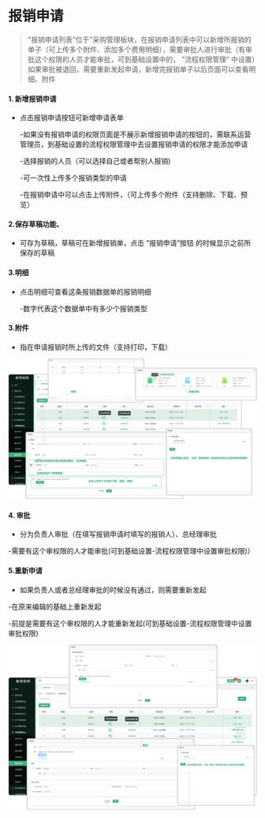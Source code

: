 # 报销申请

> "报销申请列表”位于"采购管理板块，在报销申请列表中可以新增所报销的单子（可上传多个附件、添加多个费用明细），需要审批人进行审批（有审批这个权限的人员才能审批，可到基础设置中的， ”流程权限管理“ 中设置）如果审批被退回，需要重新发起申请，新增完报销单子以后页面可以查看明细、附件

#### 1. 新增报销申请
* 点击报销申请按钮可新增申请表单

   -如果没有报销申请的权限页面是不展示新增报销申请的按钮的，需联系运营管理员，到基础设置的流程权限管理中去设置报销申请的权限才能添加申请

   -选择报销的人员（可以选择自己或者帮别人报销)

   -可一次性上传多个报销类型的申请

   -在报销申请中可以点击上传附件，（可上传多个附件（支持删除、下载、预览）

#### 2.保存草稿功能、

* 可存为草稿，草稿可在新增报销单，点击 ”报销申请“按钮 的时候显示之前所保存的草稿

#### 3.明细

* 点击明细可查看这条报销数据单的报销明细

  -数字代表这个数据单中有多少个报销类型

#### 3.附件
* 指在申请报销时所上传的文件（支持打印，下载）

![如图所示](../file/cg-bxsq1.png)

#### 4. 审批

* 分为负责人审批（在填写报销申请时填写的报销人）、总经理审批

 -需要有这个审权限的人才能审批(可到基础设置-流程权限管理中设置审批权限)）

#### 5.重新申请

* 如果负责人或者总经理审批的时候没有通过，则需要重新发起

-在原来编辑的基础上重新发起

-前提是需要有这个审权限的人才能重新发起(可到基础设置-流程权限管理中设置审批权限)

![如图所示](../file/cg-bxsq2.png)

